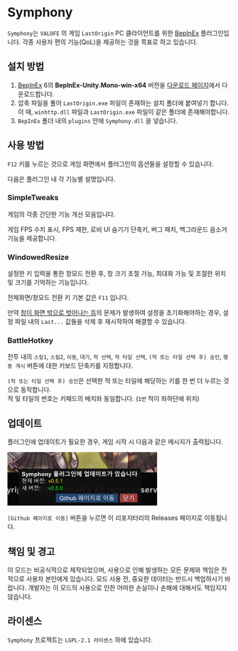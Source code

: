 # Symphony
`Symphony`는 `VALOFE` 의 게임 `LastOrigin` PC 클라이언트를 위한 [BepInEx](https://github.com/BepInEx/BepInEx) 플러그인입니다.
각종 사용자 편의 기능(QoL)을 제공하는 것을 목표로 하고 있습니다.

## 설치 방법
1. [BepInEx](https://github.com/BepInEx/BepInEx) 6의 **BepInEx-Unity.Mono-win-x64** 버전을  [다운로드 페이지](https://github.com/BepInEx/BepInEx/releases/tag/v6.0.0-pre.2)에서 다운로드합니다.
2. 압축 파일을 풀어 `LastOrigin.exe` 파일이 존재하는 설치 폴더에 붙여넣기 합니다.\
이 때, `winhttp.dll` 파일과 `LastOrigin.exe` 파일이 같은 폴더에 존재해야합니다.
3. `BepInEx` 폴더 내의 `plugins` 안에 `Symphony.dll` 을 넣습니다.

## 사용 방법
`F12` 키를 누르는 것으로 게임 화면에서 플러그인의 옵션들을 설정할 수 있습니다.

다음은 플러그인 내 각 기능별 설명입니다.

### SimpleTweaks
게임의 각종 간단한 기능 개선 모음입니다.

게임 FPS 수치 표시, FPS 제한, 로비 UI 숨기기 단축키, 버그 패치, 백그라운드 음소거 기능을 제공합니다.

### WindowedResize
설정한 키 입력을 통한 창모드 전환 후, 창 크기 조절 가능, 최대화 가능 및 조절한 위치 및 크기를 기억하는 기능입니다.

전체화면/창모드 전환 키 기본 값은 `F11` 입니다.

만약 <ins>창이 화면 밖으로 벗어나는 등</ins>의 문제가 발생하여 설정을 초기화해야하는 경우, 설정 파일 내의 `Last...` 값들을 삭제 후 재시작하여 해결할 수 있습니다.

### BattleHotkey
전투 내의 `스킬1`, `스킬2`, `이동`, `대기`, `적 선택`, `적 타일 선택`, `(적 또는 타일 선택 후) 승인`, `행동 개시` 버튼에 대한 키보드 단축키를 지정합니다.

`(적 또는 타일 선택 후) 승인`은 선택한 적 또는 타일에 해당하는 키를 한 번 더 누르는 것으로 동작합니다.\
적 및 타일의 번호는 키패드의 배치와 동일합니다. (`1번` 적이 좌하단에 위치)


## 업데이트
플러그인에 업데이트가 필요한 경우, 게임 시작 시 다음과 같은 메시지가 출력됩니다.

![Update Screen](doc/update.png)

`[Github 페이지로 이동]` 버튼을 누르면 이 리포지터리의 Releases 페이지로 이동됩니다.

## 책임 및 경고
이 모드는 비공식적으로 제작되었으며, 사용으로 인해 발생하는 모든 문제와 책임은 전적으로 사용자 본인에게 있습니다. 모드 사용 전, 중요한 데이터는 반드시 백업하시기 바랍니다. 개발자는 이 모드의 사용으로 인한 어떠한 손실이나 손해에 대해서도 책임지지 않습니다.

## 라이센스
`Symphony` 프로젝트는 `LGPL-2.1 라이센스` 하에 있습니다.
